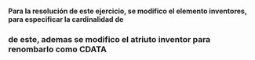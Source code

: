 #### Para la resolución de este ejercicio, se modifico el elemento inventores, para especificar la cardinalidad de 
### de este, ademas se modifico el atriuto inventor para renombarlo como CDATA 